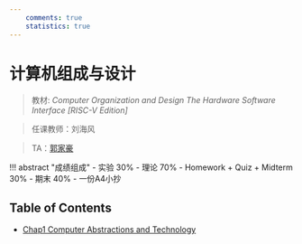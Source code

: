 ```yaml
---
    comments: true
    statistics: true
---
```


# 计算机组成与设计

> 教材: *Computer Organization and Design The Hardware Software Interface [RISC-V Edition]*

> 任课教师：刘海风

> TA：[郭家豪](https://github.com/Guahao31)

!!! abstract "成绩组成"
    - 实验 30%
    - 理论 70%
        - Homework + Quiz + Midterm 30%
        - 期末 40%
            - 一份A4小抄

## Table of Contents

- [Chap1 Computer Abstractions and Technology](./chap-1.md)